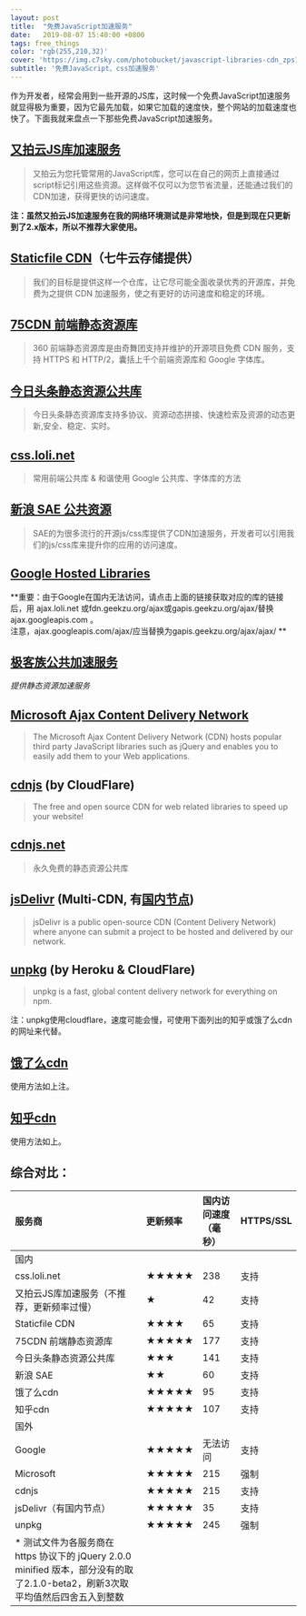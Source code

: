 ```yaml
---
layout: post
title:  "免费JavaScript加速服务"
date:   2019-08-07 15:40:00 +0800
tags: free_things
color: 'rgb(255,210,32)'
cover: 'https://img.c7sky.com/photobucket/javascript-libraries-cdn_zps1db67ec0.png'
subtitle: '免费JavaScript、css加速服务'
---
```

作为开发者，经常会用到一些开源的JS库，这时候一个免费JavaScript加速服务就显得极为重要，因为它最先加载，如果它加载的速度快，整个网站的加载速度也快了。下面我就来盘点一下那些免费JavaScript加速服务。<br>

## [又拍云JS库加速服务](http://jscdn.upai.com/)<br>

> 又拍云为您托管常用的JavaScript库，您可以在自己的网页上直接通过script标记引用这些资源。这样做不仅可以为您节省流量，还能通过我们的CDN加速，获得更快的访问速度。<br>

**注：虽然又拍云JS加速服务在我的网络环境测试是非常地快，但是到现在只更新到了2.x版本，所以不推荐大家使用。**

## [Staticfile CDN](http://staticfile.org/)（七牛云存储提供）<br>

> 我们的目标是提供这样一个仓库，让它尽可能全面收录优秀的开源库，并免费为之提供 CDN 加速服务，使之有更好的访问速度和稳定的环境。<br>

## [75CDN 前端静态资源库](https://cdn.baomitu.com/)<br>

> 360 前端静态资源库是由奇舞团支持并维护的开源项目免费 CDN 服务，支持 HTTPS 和 HTTP/2，囊括上千个前端资源库和 Google 字体库。<br>

## [今日头条静态资源公共库](https://cdn.bytedance.com/)<br>

> 今日头条静态资源库支持多协议、资源动态拼接、快速检索及资源的动态更新,安全、稳定、实时。<br>

## [css.loli.net](https://css.loli.net/)<br>

> 常用前端公共库 & 和谐使用 Google 公共库、字体库的方法<br>

## [新浪 SAE 公共资源](http://lib.sinaapp.com/)<br>

> SAE的为很多流行的开源js/css库提供了CDN加速服务，开发者可以引用我们的js/css库来提升你的应用的访问速度。<br>

## [Google Hosted Libraries](https://developers.google.cn/speed/libraries/)<br>
**重要：由于Google在国内无法访问，请点击上面的链接获取对应的库的链接后，用 ajax.loli.net 或fdn.geekzu.org/ajax或gapis.geekzu.org/ajax/替换 ajax.googleapis.com 。<br>
注意，ajax.googleapis.com/ajax/应当替换为gapis.geekzu.org/ajax/ajax/ **

## [极客族公共加速服务](https://cdn.geekzu.org/cached.html)

*提供静态资源加速服务*

## [Microsoft Ajax Content Delivery Network](https://docs.microsoft.com/en-us/aspnet/ajax/cdn/overview)<br>

> The Microsoft Ajax Content Delivery Network (CDN) hosts popular third party JavaScript libraries such as jQuery and enables you to easily add them to your Web applications.<br>

## [cdnjs](http://cdnjs.com/) (by CloudFlare)<br>

> The free and open source CDN for web related libraries to speed up your website!<br>

## [cdnjs.net](https://cdnjs.net)<br>

> 永久免费的静态资源公共库<br>

## [jsDelivr](http://www.jsdelivr.com/) (Multi-CDN, 有[国内节点](https://www.jsdelivr.com/network))<br>

> jsDelivr is a public open-source CDN (Content Delivery Network) where anyone can submit a project to be hosted and delivered by our network.<br>

## [unpkg](https://unpkg.com/) (by Heroku & CloudFlare)<br>

> unpkg is a fast, global content delivery network for everything on npm.<br>

注：unpkg使用cloudflare，速度可能会慢，可使用下面列出的知乎或饿了么cdn的网址来代替。<br>

## [饿了么cdn](https://npm.elemecdn.com/)<br>
使用方法如上注。<br>

## [知乎cdn](https://unpkg.zhimg.com)<br>
使用方法如上。<br>


## 综合对比：

| 服务商                                                       | 更新频率 | 国内访问速度（毫秒） | HTTPS/SSL |
| :----------------------------------------------------------- | :------- | :------------------- | :-------- |
| 国内                                                         |          |                      |           |
| css.loli.net                                                 | ★★★★★    | 238                  | 支持      |
| 又拍云JS库加速服务（不推荐，更新频率过慢）                   | ★        | 42                   | 支持      |
| Staticfile CDN                                               | ★★★★     | 65                   | 支持      |
| 75CDN 前端静态资源库                                         | ★★★★★    | 177                  | 支持      |
| 今日头条静态资源公共库                                       | ★★★      | 141                  | 支持      |
| 新浪 SAE                                                     | ★★       | 60                   | 支持      |
| 饿了么cdn                                                    | ★★★★★    | 95                   | 支持      |
| 知乎cdn                                                      | ★★★★★    | 107                  | 支持      |
| 国外                                                         |          |                      |           |
| Google                                                       | ★★★★★    | 无法访问             | 支持      |
| Microsoft                                                    | ★★★★★    | 215                  | 强制      |
| cdnjs                                                        | ★★★★★    | 215                  | 支持      |
| jsDelivr（有国内节点）                                       | ★★★★★    | 35                   | 支持      |
| unpkg                                                        | ★★★★★    | 245                  | 强制      |
| * 测试文件为各服务商在 https 协议下的 jQuery 2.0.0 minified 版本，部分没有的取了2.1.0-beta2，刷新3次取平均值然后四舍五入到整数 |          |                      |           |

